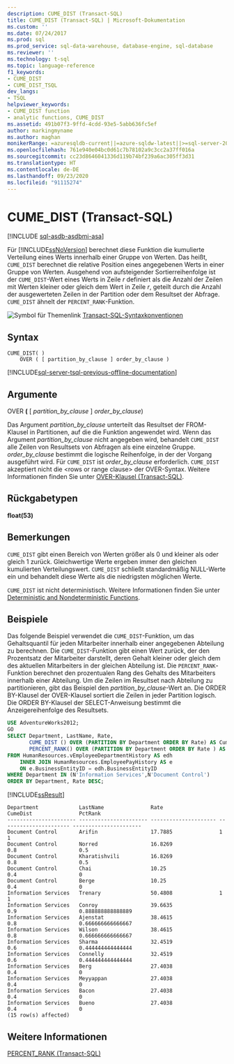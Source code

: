 ```yaml
---
description: CUME_DIST (Transact-SQL)
title: CUME_DIST (Transact-SQL) | Microsoft-Dokumentation
ms.custom: ''
ms.date: 07/24/2017
ms.prod: sql
ms.prod_service: sql-data-warehouse, database-engine, sql-database
ms.reviewer: ''
ms.technology: t-sql
ms.topic: language-reference
f1_keywords:
- CUME_DIST
- CUME_DIST_TSQL
dev_langs:
- TSQL
helpviewer_keywords:
- CUME_DIST function
- analytic functions, CUME_DIST
ms.assetid: 491b07f3-9ffd-4cdd-93e5-5abb636fc5ef
author: markingmyname
ms.author: maghan
monikerRange: =azuresqldb-current||=azure-sqldw-latest||>=sql-server-2016||=sqlallproducts-allversions||>=sql-server-linux-2017||=azuresqldb-mi-current
ms.openlocfilehash: 761e940e04bc0d61c7b78102a9c3cc2a37ff016a
ms.sourcegitcommit: cc23d8646041336d119b74bf239a6ac305ff3d31
ms.translationtype: HT
ms.contentlocale: de-DE
ms.lasthandoff: 09/23/2020
ms.locfileid: "91115274"
---
```

# <a name="cume_dist-transact-sql"></a>CUME_DIST (Transact-SQL)
[!INCLUDE [sql-asdb-asdbmi-asa](../../includes/applies-to-version/sql-asdb-asdbmi-asa.md)]

Für [!INCLUDE[ssNoVersion](../../includes/ssnoversion-md.md)] berechnet diese Funktion die kumulierte Verteilung eines Werts innerhalb einer Gruppe von Werten. Das heißt, `CUME_DIST` berechnet die relative Position eines angegebenen Werts in einer Gruppe von Werten. Ausgehend von aufsteigender Sortierreihenfolge ist der `CUME_DIST`-Wert eines Werts in Zeile _r_ definiert als die Anzahl der Zeilen mit Werten kleiner oder gleich dem Wert in Zeile _r_, geteilt durch die Anzahl der ausgewerteten Zeilen in der Partition oder dem Resultset der Abfrage. `CUME_DIST` ähnelt der `PERCENT_RANK`-Funktion.
  
![Symbol für Themenlink](../../database-engine/configure-windows/media/topic-link.gif "Symbol für Themenlink") [Transact-SQL-Syntaxkonventionen](../../t-sql/language-elements/transact-sql-syntax-conventions-transact-sql.md)
  
## <a name="syntax"></a>Syntax  
  
```syntaxsql
CUME_DIST( )  
    OVER ( [ partition_by_clause ] order_by_clause )  
```

[!INCLUDE[sql-server-tsql-previous-offline-documentation](../../includes/sql-server-tsql-previous-offline-documentation.md)]

## <a name="arguments"></a>Argumente
OVER **(** [ _partition\_by\_clause_ ] _order\_by\_clause_)  

Das Argument _partition\_by\_clause_ unterteilt das Resultset der FROM-Klausel in Partitionen, auf die die Funktion angewendet wird. Wenn das Argument _partition\_by\_clause_ nicht angegeben wird, behandelt `CUME_DIST` alle Zeilen von Resultsets von Abfragen als eine einzelne Gruppe. _order\_by\_clause_ bestimmt die logische Reihenfolge, in der der Vorgang ausgeführt wird. Für `CUME_DIST` ist _order\_by\_clause_ erforderlich. `CUME_DIST` akzeptiert nicht die \<rows or range clause> der OVER-Syntax. Weitere Informationen finden Sie unter [OVER-Klausel &#40;Transact-SQL&#41;](../../t-sql/queries/select-over-clause-transact-sql.md).
  
## <a name="return-types"></a>Rückgabetypen
**float(53)**
  
## <a name="remarks"></a>Bemerkungen  
`CUME_DIST` gibt einen Bereich von Werten größer als 0 und kleiner als oder gleich 1 zurück. Gleichwertige Werte ergeben immer den gleichen kumulierten Verteilungswert. `CUME_DIST` schließt standardmäßig NULL-Werte ein und behandelt diese Werte als die niedrigsten möglichen Werte.
  
`CUME_DIST` ist nicht deterministisch. Weitere Informationen finden Sie unter [Deterministic and Nondeterministic Functions](../../relational-databases/user-defined-functions/deterministic-and-nondeterministic-functions.md).
  
## <a name="examples"></a>Beispiele  
Das folgende Beispiel verwendet die `CUME_DIST`-Funktion, um das Gehaltsquantil für jeden Mitarbeiter innerhalb einer angegebenen Abteilung zu berechnen. Die `CUME_DIST`-Funktion gibt einen Wert zurück, der den Prozentsatz der Mitarbeiter darstellt, deren Gehalt kleiner oder gleich dem des aktuellen Mitarbeiters in der gleichen Abteilung ist. Die `PERCENT_RANK`-Funktion berechnet den prozentualen Rang des Gehalts des Mitarbeiters innerhalb einer Abteilung. Um die Zeilen im Resultset nach Abteilung zu partitionieren, gibt das Beispiel den _partition\_by\_clause_-Wert an. Die ORDER BY-Klausel der OVER-Klausel sortiert die Zeilen in jeder Partition logisch. Die ORDER BY-Klausel der SELECT-Anweisung bestimmt die Anzeigereihenfolge des Resultsets.
  
```sql
USE AdventureWorks2012;  
GO  
SELECT Department, LastName, Rate,   
       CUME_DIST () OVER (PARTITION BY Department ORDER BY Rate) AS CumeDist,   
       PERCENT_RANK() OVER (PARTITION BY Department ORDER BY Rate ) AS PctRank  
FROM HumanResources.vEmployeeDepartmentHistory AS edh  
    INNER JOIN HumanResources.EmployeePayHistory AS e    
    ON e.BusinessEntityID = edh.BusinessEntityID  
WHERE Department IN (N'Information Services',N'Document Control')   
ORDER BY Department, Rate DESC;  
```  
  
[!INCLUDE[ssResult](../../includes/ssresult-md.md)]
  
```
Department             LastName               Rate                  CumeDist               PctRank  
---------------------- ---------------------- --------------------- ---------------------- ----------------------  
Document Control       Arifin                 17.7885               1                      1  
Document Control       Norred                 16.8269               0.8                    0.5  
Document Control       Kharatishvili          16.8269               0.8                    0.5  
Document Control       Chai                   10.25                 0.4                    0  
Document Control       Berge                  10.25                 0.4                    0  
Information Services   Trenary                50.4808               1                      1  
Information Services   Conroy                 39.6635               0.9                    0.888888888888889  
Information Services   Ajenstat               38.4615               0.8                    0.666666666666667  
Information Services   Wilson                 38.4615               0.8                    0.666666666666667  
Information Services   Sharma                 32.4519               0.6                    0.444444444444444  
Information Services   Connelly               32.4519               0.6                    0.444444444444444  
Information Services   Berg                   27.4038               0.4                    0  
Information Services   Meyyappan              27.4038               0.4                    0  
Information Services   Bacon                  27.4038               0.4                    0  
Information Services   Bueno                  27.4038               0.4                    0  
(15 row(s) affected)  
```  
  
## <a name="see-also"></a>Weitere Informationen
[PERCENT_RANK &#40;Transact-SQL&#41;](../../t-sql/functions/percent-rank-transact-sql.md)
  
  
